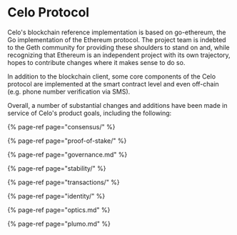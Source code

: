 # Celo Protocol

Celo's blockchain reference implementation is based on go-ethereum, the Go implementation of the Ethereum protocol. The project team is indebted to the Geth community for providing these shoulders to stand on and, while recognizing that Ethereum is an independent project with its own trajectory, hopes to contribute changes where it makes sense to do so.

In addition to the blockchain client, some core components of the Celo protocol are implemented at the smart contract level and even off-chain (e.g. phone number verification via SMS).

Overall, a number of substantial changes and additions have been made in service of Celo's product goals, including the following:

{% page-ref page="consensus/" %}

{% page-ref page="proof-of-stake/" %}

{% page-ref page="governance.md" %}

{% page-ref page="stability/" %}

{% page-ref page="transactions/" %}

{% page-ref page="identity/" %}

{% page-ref page="optics.md" %}

{% page-ref page="plumo.md" %}
